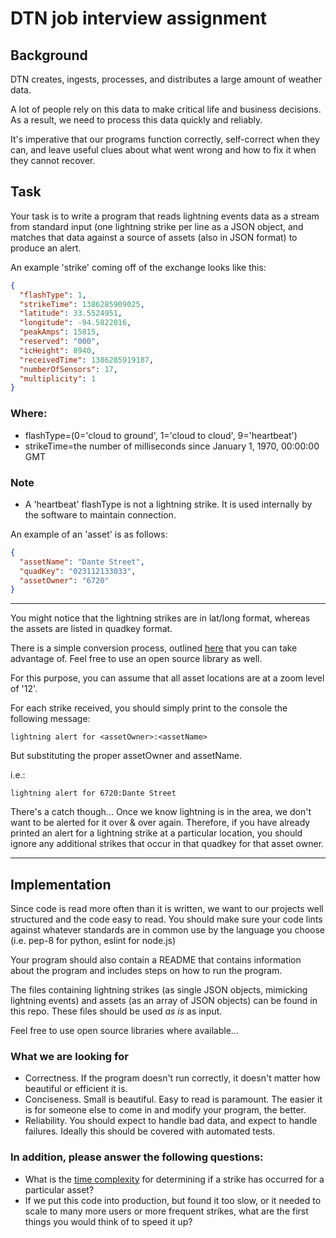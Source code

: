 # DTN job interview assignment

## Background

DTN creates, ingests, processes, and distributes a large amount of weather data.

A lot of people rely on this data to make critical life and business decisions. As a result, we need to process this data quickly and reliably.

It's imperative that our programs function correctly, self-correct when they can, and leave useful clues about what went wrong and how to fix it when they cannot recover.

## Task

Your task is to write a program that reads lightning events data as a stream from standard input (one lightning strike per line as a JSON object, and matches that data against a source of assets (also in JSON format) to produce an alert.

An example 'strike' coming off of the exchange looks like this:

```json
{
  "flashType": 1,
  "strikeTime": 1386285909025,
  "latitude": 33.5524951,
  "longitude": -94.5822016,
  "peakAmps": 15815,
  "reserved": "000",
  "icHeight": 8940,
  "receivedTime": 1386285919187,
  "numberOfSensors": 17,
  "multiplicity": 1
}
```

### Where:

- flashType=(0='cloud to ground', 1='cloud to cloud', 9='heartbeat')
- strikeTime=the number of milliseconds since January 1, 1970, 00:00:00 GMT

### Note

- A 'heartbeat' flashType is not a lightning strike. It is used internally by the software to maintain connection.

An example of an 'asset' is as follows:

```json
{
  "assetName": "Dante Street",
  "quadKey": "023112133033",
  "assetOwner": "6720"
}
```

---

You might notice that the lightning strikes are in lat/long format, whereas the assets are listed in quadkey format.

There is a simple conversion process, outlined [here](http://msdn.microsoft.com/en-us/library/bb259689.aspx) that you can take advantage of. Feel free to use an open source library as well.

For this purpose, you can assume that all asset locations are at a zoom level of '12'.

For each strike received, you should simply print to the console the following message:

```log
lightning alert for <assetOwner>:<assetName>
```

But substituting the proper assetOwner and assetName.

i.e.:

```log
lightning alert for 6720:Dante Street
```

There's a catch though... Once we know lightning is in the area, we don't want to be alerted for it over & over again. Therefore, if you have already printed an alert for a lightning strike at a particular location, you should ignore any additional strikes that occur in that quadkey for that asset owner.

---

## Implementation

Since code is read more often than it is written, we want to our projects well structured and the code easy to read. You should make sure your code lints against whatever standards are in common use by the language you choose (i.e. pep-8 for python, eslint for node.js)

Your program should also contain a README that contains information about the program and includes steps on how to run the program.

The files containing lightning strikes (as single JSON objects, mimicking lightning events) and assets (as an array of JSON objects) can be found in this repo. These files should be used _as is_ as input.

Feel free to use open source libraries where available...

### What we are looking for

- Correctness. If the program doesn't run correctly, it doesn't matter how beautiful or efficient it is.
- Conciseness. Small is beautiful. Easy to read is paramount. The easier it is for someone else to come in and modify your program, the better.
- Reliability. You should expect to handle bad data, and expect to handle failures. Ideally this should be covered with automated tests.

### In addition, please answer the following questions:

- What is the [time complexity](https://en.wikipedia.org/wiki/Time_complexity) for determining if a strike has occurred for a particular asset?
- If we put this code into production, but found it too slow, or it needed to scale to many more users or more frequent strikes, what are the first things you would think of to speed it up?
